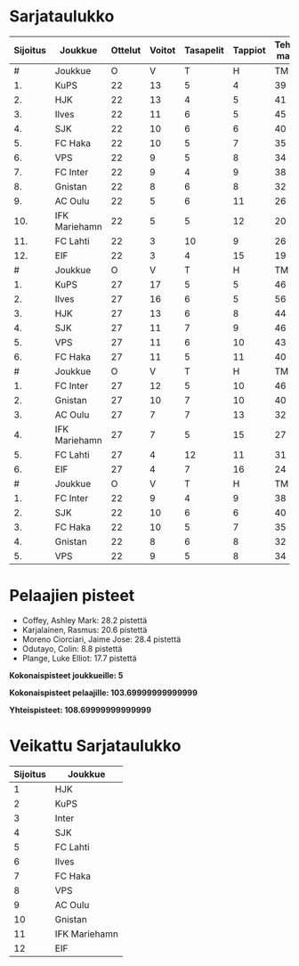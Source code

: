 # Sarjataulukko
| Sijoitus | Joukkue | Ottelut | Voitot | Tasapelit | Tappiot | Tehdyt maalit | Päästetyt maalit | Maaliero | Syötöt |
|----------|---------|---------|--------|-----------|---------|----------------|-------------------|----------|-------|
|# | Joukkue | O | V | T | H | TM | PM | ME | S | L | L% | R | KK | PK | PA | P|
|1. | KuPS | 22 | 13 | 5 | 4 | 39 | 22 | 17 | 19 | 255 | 15,29 | 231 | 32 | 1 | 32 | 44|
|2. | HJK | 22 | 13 | 4 | 5 | 41 | 21 | 20 | 28 | 315 | 13,02 | 235 | 37 | 1 | 32 | 43|
|3. | Ilves | 22 | 11 | 6 | 5 | 45 | 25 | 20 | 36 | 238 | 18,91 | 238 | 56 | 4 | 42 | 39|
|4. | SJK | 22 | 10 | 6 | 6 | 40 | 33 | 7 | 27 | 285 | 14,04 | 270 | 52 | 0 | 45 | 36|
|5. | FC Haka | 22 | 10 | 5 | 7 | 35 | 32 | 3 | 25 | 199 | 17,59 | 283 | 65 | 2 | 43 | 35|
|6. | VPS | 22 | 9 | 5 | 8 | 34 | 36 | -2 | 18 | 239 | 14,23 | 253 | 38 | 3 | 32 | 32|
|7. | FC Inter | 22 | 9 | 4 | 9 | 38 | 29 | 9 | 29 | 226 | 16,81 | 217 | 49 | 2 | 38 | 31|
|8. | Gnistan | 22 | 8 | 6 | 8 | 32 | 34 | -2 | 23 | 213 | 15,02 | 251 | 63 | 1 | 31 | 30|
|9. | AC Oulu | 22 | 5 | 6 | 11 | 26 | 36 | -10 | 17 | 180 | 14,44 | 299 | 62 | 7 | 38 | 21|
|10. | IFK Mariehamn | 22 | 5 | 5 | 12 | 20 | 38 | -18 | 10 | 179 | 11,17 | 220 | 53 | 5 | 23 | 20|
|11. | FC Lahti | 22 | 3 | 10 | 9 | 26 | 38 | -12 | 21 | 189 | 13,76 | 218 | 50 | 1 | 35 | 19|
|12. | EIF | 22 | 3 | 4 | 15 | 19 | 51 | -32 | 11 | 175 | 10,86 | 241 | 61 | 4 | 25 | 13|
|# | Joukkue | O | V | T | H | TM | PM | ME | S | L | L% | R | KK | PK | PA | P|
|1. | KuPS | 27 | 17 | 5 | 5 | 46 | 24 | 22 | 24 | 298 | 15,44 | 269 | 41 | 2 | 39 | 56|
|2. | Ilves | 27 | 16 | 6 | 5 | 56 | 27 | 29 | 44 | 289 | 19,38 | 280 | 60 | 4 | 50 | 54|
|3. | HJK | 27 | 13 | 6 | 8 | 44 | 27 | 17 | 31 | 394 | 11,17 | 295 | 52 | 1 | 40 | 45|
|4. | SJK | 27 | 11 | 7 | 9 | 46 | 44 | 2 | 31 | 338 | 13,61 | 319 | 62 | 0 | 57 | 40|
|5. | VPS | 27 | 11 | 6 | 10 | 43 | 45 | -2 | 25 | 285 | 15,09 | 307 | 48 | 3 | 39 | 39|
|6. | FC Haka | 27 | 11 | 5 | 11 | 40 | 43 | -3 | 28 | 237 | 16,88 | 332 | 81 | 3 | 48 | 38|
|# | Joukkue | O | V | T | H | TM | PM | ME | S | L | L% | R | KK | PK | PA | P|
|1. | FC Inter | 27 | 12 | 5 | 10 | 46 | 34 | 12 | 34 | 284 | 16,20 | 256 | 59 | 2 | 44 | 41|
|2. | Gnistan | 27 | 10 | 7 | 10 | 40 | 43 | -3 | 30 | 263 | 15,21 | 302 | 76 | 1 | 38 | 37|
|3. | AC Oulu | 27 | 7 | 7 | 13 | 32 | 40 | -8 | 22 | 224 | 14,29 | 360 | 72 | 9 | 48 | 28|
|4. | IFK Mariehamn | 27 | 7 | 5 | 15 | 27 | 44 | -17 | 16 | 237 | 11,39 | 260 | 59 | 5 | 35 | 26|
|5. | FC Lahti | 27 | 4 | 12 | 11 | 31 | 47 | -16 | 25 | 234 | 13,25 | 278 | 62 | 2 | 44 | 24|
|6. | EIF | 27 | 4 | 7 | 16 | 24 | 57 | -33 | 16 | 218 | 11,01 | 305 | 77 | 6 | 29 | 19|
|# | Joukkue | O | V | T | H | TM | PM | ME | S | L | L% | R | KK | PK | PA | P|
|1. | FC Inter | 22 | 9 | 4 | 9 | 38 | 29 | 9 | 29 | 226 | 16,81 | 217 | 49 | 2 | 38 | 0|
|2. | SJK | 22 | 10 | 6 | 6 | 40 | 33 | 7 | 27 | 285 | 14,04 | 270 | 52 | 0 | 45 | 0|
|3. | FC Haka | 22 | 10 | 5 | 7 | 35 | 32 | 3 | 25 | 199 | 17,59 | 283 | 65 | 2 | 43 | 0|
|4. | Gnistan | 22 | 8 | 6 | 8 | 32 | 34 | -2 | 23 | 213 | 15,02 | 251 | 63 | 1 | 31 | 0|
|5. | VPS | 22 | 9 | 5 | 8 | 34 | 36 | -2 | 18 | 239 | 14,23 | 253 | 38 | 3 | 32 | 0|

# Pelaajien pisteet
* Coffey, Ashley Mark: 28.2 pistettä
* Karjalainen, Rasmus: 20.6 pistettä
* Moreno Ciorciari, Jaime Jose: 28.4 pistettä
* Odutayo, Colin: 8.8 pistettä
* Plange, Luke Elliot: 17.7 pistettä

**Kokonaispisteet joukkueille: 5**

**Kokonaispisteet pelaajille: 103.69999999999999**

**Yhteispisteet: 108.69999999999999**

# Veikattu Sarjataulukko
| Sijoitus | Joukkue |
|----------|---------|
| 1 | HJK |
| 2 | KuPS |
| 3 | Inter |
| 4 | SJK |
| 5 | FC Lahti |
| 6 | Ilves |
| 7 | FC Haka |
| 8 | VPS |
| 9 | AC Oulu |
| 10 | Gnistan |
| 11 | IFK Mariehamn |
| 12 | EIF |
